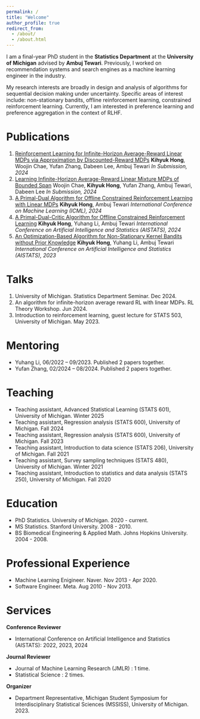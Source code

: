 ```yaml
---
permalink: /
title: "Welcome"
author_profile: true
redirect_from:
  - /about/
  - /about.html
---
```


I am a final-year PhD student in the **Statistics Department** at the **University of Michigan** advised by **Ambuj Tewari**. Previously, I worked on recommendation systems and search engines as a machine learning engineer in the industry.

My research interests are broadly in design and analysis of algorithms for sequential decision making under uncertainty. Specific areas of interest include: non-stationary bandits, offline reinforcement learning, constrained reinforcement learning. Currently, I am interested in preference learning and preference aggregation in the context of RLHF.

Publications
======
<!-- Awards
1. A Computationally Efficient Algorithm for Infinite-Horizon Average-Reward Linear MDPs
**Kihyuk Hong**, Ambuj Tewari
*In Submission, 2025*
-->
1. [Reinforcement Learning for Infinite-Horizon Average-Reward Linear MDPs via Approximation by Discounted-Reward MDPs](https://arxiv.org/abs/2405.15050)
**Kihyuk Hong**, Woojin Chae, Yufan Zhang, Dabeen Lee, Ambuj Tewari
*In Submission, 2024*
1. [Learning Infinite-Horizon Average-Reward Linear Mixture MDPs of Bounded Span](https://arxiv.org/abs/2410.14992)
Woojin Chae, **Kihyuk Hong**, Yufan Zhang, Ambuj Tewari, Dabeen Lee
*In Submission, 2024*
1. [A Primal-Dual Algorithm for Offline Constrained Reinforcement Learning with Linear MDPs](https://arxiv.org/abs/2402.04493)
**Kihyuk Hong**, Ambuj Tewari
*International Conference on Machine Learning (ICML), 2024*
1. [A Primal-Dual-Critic Algorithm for Offline Constrained Reinforcement Learning](https://arxiv.org/abs/2306.07818)
**Kihyuk Hong**, Yuhang Li, Ambuj Tewari
*International Conference on Artificial Intelligence and Statistics (AISTATS), 2024*
1. [An Optimization-Based Algorithm for Non-Stationary Kernel Bandits without Prior Knowledge](https://arxiv.org/abs/2205.14775)
**Kihyuk Hong**, Yuhang Li, Ambuj Tewari
*International Conference on Artificial Intelligence and Statistics (AISTATS), 2023*

Talks
======
1. University of Michigan. Statistics Department Seminar. Dec 2024.
1. An algorithm for infinite-horizon average reward RL with linear MDPs. RL Theory Workshop. Jun 2024.
1. Introduction to reinforcement learning, guest lecture for STATS 503, University of Michigan. May 2023.

Mentoring
======
- Yuhang Li, 06/2022 – 09/2023. Published 2 papers together.
- Yufan Zhang, 02/2024 – 08/2024. Published 2 papers together.

Teaching
======
- Teaching assistant, Advanced Statistical Learning (STATS 601), University of Michigan. Winter 2025
- Teaching assistant, Regression analysis (STATS 600), University of Michigan. Fall 2024
- Teaching assistant, Regression analysis (STATS 600), University of Michigan. Fall 2023
- Teaching assistant, Introduction to data science (STATS 206), University of Michigan. Fall 2021
- Teaching assistant, Survey sampling techniques (STATS 480), University of Michigan. Winter 2021
- Teaching assistant, Introduction to statistics and data analysis (STATS 250), University of Michigan. Fall 2020

Education
======
- PhD Statistics. University of Michigan. 2020 - current.
- MS Statistics. Stanford University. 2008 - 2010.
- BS Biomedical Engineering & Applied Math. Johns Hopkins University. 2004 - 2008.

Professional Experience
======
- Machine Learning Enigineer. Naver. Nov 2013 - Apr 2020.
- Software Engineer. Meta. Aug 2010 - Nov 2013.

Services
======
**Conference Reviewer**
- International Conference on Artificial Intelligence and Statistics (AISTATS): 2022, 2023, 2024

**Journal Reviewer**
- Journal of Machine Learning Research (JMLR) : 1 time.
- Statistical Science : 2 times.

**Organizer**
- Department Representative, Michigan Student Symposium for Interdisciplinary Statistical Sciences (MSSISS), University of Michigan. 2023.

<!-- Awards
======
- Outstanding PhD, Statistics Department, University of Michigan. 2021
- Samsung scholarship (full scholarship $100,000) for master’s studies. 2008
- Honorable mention in Putnam Math Competition. 2007
- The Mathematical Modeling Competition Prize, Johns Hopkins University. 2007
- 1st place in Johns Hopkins ACM programming contest, Johns Hopkins University. 2006, 2007
- Samsung scholarship (full scholarship $200,000) for undergraduate studies. 2004
- 1st place in Korean Math Olympiad. 2002 -->